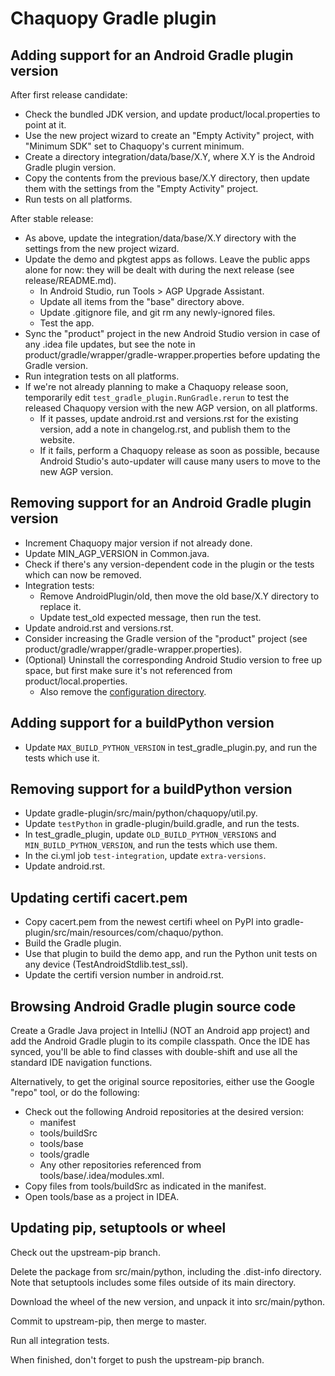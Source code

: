 # Chaquopy Gradle plugin

## Adding support for an Android Gradle plugin version

After first release candidate:

* Check the bundled JDK version, and update product/local.properties to point at it.
* Use the new project wizard to create an "Empty Activity" project, with "Minimum SDK"
  set to Chaquopy's current minimum.
* Create a directory integration/data/base/X.Y, where X.Y is the Android Gradle plugin
  version.
* Copy the contents from the previous base/X.Y directory, then update them with the
  settings from the "Empty Activity" project.
* Run tests on all platforms.

After stable release:

* As above, update the integration/data/base/X.Y directory with the settings from the
  new project wizard.
* Update the demo and pkgtest apps as follows. Leave the public apps alone for now: they
  will be dealt with during the next release (see release/README.md).
  * In Android Studio, run Tools > AGP Upgrade Assistant.
  * Update all items from the "base" directory above.
  * Update .gitignore file, and git rm any newly-ignored files.
  * Test the app.
* Sync the "product" project in the new Android Studio version in case of any .idea file
  updates, but see the note in product/gradle/wrapper/gradle-wrapper.properties before
  updating the Gradle version.
* Run integration tests on all platforms.
* If we're not already planning to make a Chaquopy release soon, temporarily edit
  `test_gradle_plugin.RunGradle.rerun` to test the released Chaquopy version with the new
  AGP version, on all platforms.
  * If it passes, update android.rst and versions.rst for the existing version, add a note
    in changelog.rst, and publish them to the website.
  * If it fails, perform a Chaquopy release as soon as possible, because Android Studio's
    auto-updater will cause many users to move to the new AGP version.


## Removing support for an Android Gradle plugin version

* Increment Chaquopy major version if not already done.
* Update MIN_AGP_VERSION in Common.java.
* Check if there's any version-dependent code in the plugin or the tests which can now
  be removed.
* Integration tests:
  * Remove AndroidPlugin/old, then move the old base/X.Y directory to replace it.
  * Update test_old expected message, then run the test.
* Update android.rst and versions.rst.
* Consider increasing the Gradle version of the "product" project (see
  product/gradle/wrapper/gradle-wrapper.properties).
* (Optional) Uninstall the corresponding Android Studio version to free up space, but
  first make sure it's not referenced from product/local.properties.
  * Also remove the [configuration
    directory](https://developer.android.com/studio/intro/studio-config#file_location).


## Adding support for a buildPython version

* Update `MAX_BUILD_PYTHON_VERSION` in test_gradle_plugin.py, and run the tests which use
  it.


## Removing support for a buildPython version

* Update gradle-plugin/src/main/python/chaquopy/util.py.
* Update `testPython` in gradle-plugin/build.gradle, and run the tests.
* In test_gradle_plugin, update `OLD_BUILD_PYTHON_VERSIONS` and
  `MIN_BUILD_PYTHON_VERSION`, and run the tests which use them.
* In the ci.yml job `test-integration`, update `extra-versions`.
* Update android.rst.


## Updating certifi cacert.pem

* Copy cacert.pem from the newest certifi wheel on PyPI into
  gradle-plugin/src/main/resources/com/chaquo/python.
* Build the Gradle plugin.
* Use that plugin to build the demo app, and run the Python unit tests on any device
  (TestAndroidStdlib.test_ssl).
* Update the certifi version number in android.rst.


## Browsing Android Gradle plugin source code

Create a Gradle Java project in IntelliJ (NOT an Android app project) and add the Android
Gradle plugin to its compile classpath. Once the IDE has synced, you'll be able to find classes
with double-shift and use all the standard IDE navigation functions.

Alternatively, to get the original source repositories, either use the Google "repo" tool, or
do the following:

* Check out the following Android repositories at the desired version:
   * manifest
   * tools/buildSrc
   * tools/base
   * tools/gradle
   * Any other repositories referenced from tools/base/.idea/modules.xml.
* Copy files from tools/buildSrc as indicated in the manifest.
* Open tools/base as a project in IDEA.


## Updating pip, setuptools or wheel

Check out the upstream-pip branch.

Delete the package from src/main/python, including the .dist-info directory. Note that
setuptools includes some files outside of its main directory.

Download the wheel of the new version, and unpack it into src/main/python.

Commit to upstream-pip, then merge to master.

Run all integration tests.

When finished, don't forget to push the upstream-pip branch.
